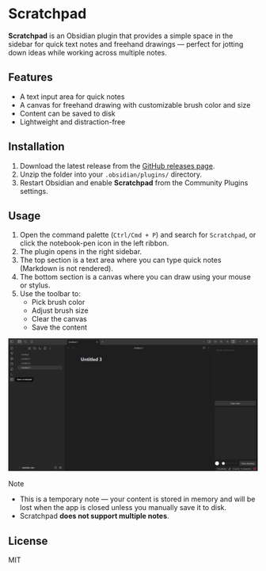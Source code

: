 # Scratchpad

**Scratchpad** is an Obsidian plugin that provides a simple space in the sidebar for quick text notes and freehand drawings — perfect for jotting down ideas while working across multiple notes.

## Features

-  A text input area for quick notes
-  A canvas for freehand drawing with customizable brush color and size
-  Content can be saved to disk
-  Lightweight and distraction-free

## Installation

1. Download the latest release from the [GitHub releases page](#).
2. Unzip the folder into your `.obsidian/plugins/` directory.
3. Restart Obsidian and enable **Scratchpad** from the Community Plugins settings.

## Usage

1. Open the command palette (`Ctrl/Cmd + P`) and search for `Scratchpad`, or click the notebook-pen icon in the left ribbon.
2. The plugin opens in the right sidebar.
3. The top section is a text area where you can type quick notes (Markdown is not rendered).
4. The bottom section is a canvas where you can draw using your mouse or stylus.
5. Use the toolbar to:
   - Pick brush color
   - Adjust brush size
   - Clear the canvas
   - Save the content

![](assets/scratchpad.png)

> [!NOTE]
> - This is a temporary note — your content is stored in memory and will be lost when the app is closed unless you manually save it to disk.
> - Scratchpad **does not support multiple notes**.

## License

MIT
